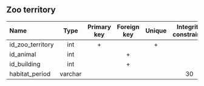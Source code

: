 ## Zoo territory

 |Name|Type|Primary key|Foreign key|Unique|Integrity constraints|Null/not null|
 |:----|:----:|:-----------:|:-----------:|:------:|:----------------------:|:------:|
 |id_zoo_territory|int|+| | + | |not null|
 |id_animal|int| | +| | | not null|
 |id_building|int| | +| | | not null|
 |habitat_period|varchar| | | | 30| not null|